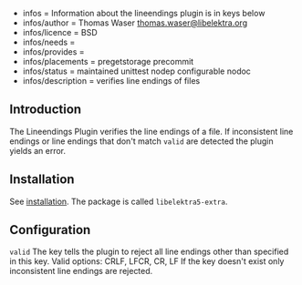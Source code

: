 - infos = Information about the lineendings plugin is in keys below
- infos/author = Thomas Waser <thomas.waser@libelektra.org>
- infos/licence = BSD
- infos/needs =
- infos/provides =
- infos/placements = pregetstorage precommit
- infos/status = maintained unittest nodep configurable nodoc
- infos/description = verifies line endings of files

## Introduction

The Lineendings Plugin verifies the line endings of a file.
If inconsistent line endings or line endings that don't match `valid` are detected the plugin yields an error.

## Installation

See [installation](/doc/INSTALL.md).
The package is called `libelektra5-extra`.

## Configuration

`valid`
The key tells the plugin to reject all line endings other than specified in this key. Valid options: CRLF, LFCR, CR, LF
If the key doesn't exist only inconsistent line endings are rejected.
